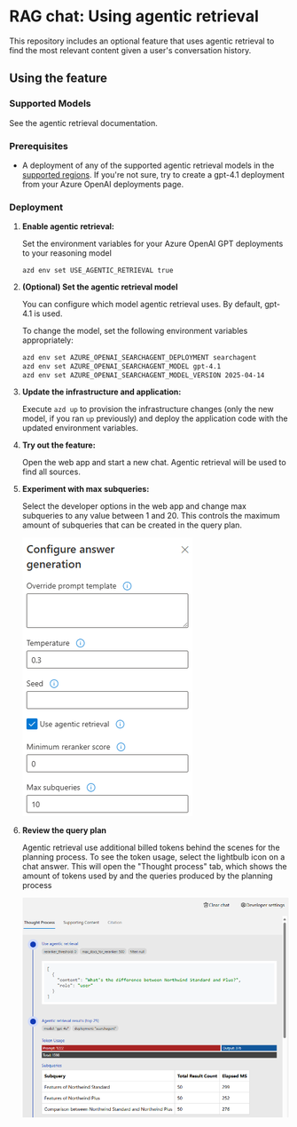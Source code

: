 # RAG chat: Using agentic retrieval

This repository includes an optional feature that uses agentic retrieval to find the most relevant content given a user's conversation history.

## Using the feature

### Supported Models

See the agentic retrieval documentation.

### Prerequisites

* A deployment of any of the supported agentic retrieval models in the [supported regions](https://learn.microsoft.com/azure/ai-services/openai/concepts/models#standard-deployment-model-availability). If you're not sure, try to create a gpt-4.1 deployment from your Azure OpenAI deployments page.

### Deployment

1. **Enable agentic retrieval:**

   Set the environment variables for your Azure OpenAI GPT deployments to your reasoning model

   ```shell
   azd env set USE_AGENTIC_RETRIEVAL true
   ```

2. **(Optional) Set the agentic retrieval model**

   You can configure which model agentic retrieval uses. By default, gpt-4.1 is used.

   To change the model, set the following environment variables appropriately:

   ```shell
   azd env set AZURE_OPENAI_SEARCHAGENT_DEPLOYMENT searchagent
   azd env set AZURE_OPENAI_SEARCHAGENT_MODEL gpt-4.1
   azd env set AZURE_OPENAI_SEARCHAGENT_MODEL_VERSION 2025-04-14
   ```

3. **Update the infrastructure and application:**

   Execute `azd up` to provision the infrastructure changes (only the new model, if you ran `up` previously) and deploy the application code with the updated environment variables.

4. **Try out the feature:**

   Open the web app and start a new chat. Agentic retrieval will be used to find all sources.

5. **Experiment with max subqueries:**

   Select the developer options in the web app and change max subqueries to any value between 1 and 20. This controls the maximum amount of subqueries that can be created in the query plan.

   ![Max subqueries screenshot](./images/max-subqueries.png)

6. **Review the query plan**

   Agentic retrieval use additional billed tokens behind the scenes for the planning process.
   To see the token usage, select the lightbulb icon on a chat answer. This will open the "Thought process" tab, which shows the amount of tokens used by and the queries produced by the planning process

   ![Thought process token usage](./images/query-plan.png)
